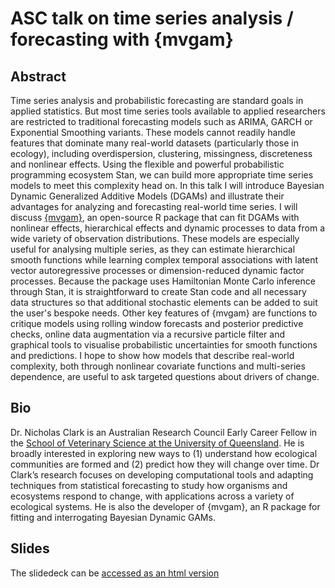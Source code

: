 # ASC talk on time series analysis / forecasting with {mvgam}
## Abstract
Time series analysis and probabilistic forecasting are standard goals in applied statistics. But most time series tools available to applied researchers are restricted to traditional forecasting models such as ARIMA, GARCH or Exponential Smoothing variants. These models cannot readily handle features that dominate many real-world datasets (particularly those in ecology), including overdispersion, clustering, missingness, discreteness and nonlinear effects. Using the flexible and powerful probabilistic programming ecosystem Stan, we can build more appropriate time series models to meet this complexity head on. In this talk I will introduce Bayesian Dynamic Generalized Additive Models (DGAMs) and illustrate their advantages for analyzing and forecasting real-world time series. I will discuss [{mvgam}](https://nicholasjclark.github.io/mvgam/), an open-source R package that can fit DGAMs with nonlinear effects, hierarchical effects and dynamic processes to data from a wide variety of observation distributions. These models are especially useful for analysing multiple series, as they can estimate hierarchical smooth functions while learning complex temporal associations with latent vector autoregressive processes or dimension-reduced dynamic factor processes. Because the package uses Hamiltonian Monte Carlo inference through Stan, it is straightforward to create Stan code and all necessary data structures so that additional stochastic elements can be added to suit the user's bespoke needs. Other key features of {mvgam} are functions to critique models using rolling window forecasts and posterior predictive checks, online data augmentation via a recursive particle filter and graphical tools to visualise probabilistic uncertainties for smooth functions and predictions. I hope to show how models that describe real-world complexity, both through nonlinear covariate functions and multi-series dependence, are useful to ask targeted questions about drivers of change.

## Bio
Dr. Nicholas Clark is an Australian Research Council Early Career Fellow in the [School of Veterinary Science at the University of Queensland](https://researchers.uq.edu.au/researcher/15140). He is broadly interested in exploring new ways to (1) understand how ecological communities are formed and (2) predict how they will change over time. Dr Clark’s research focuses on developing computational tools and adapting techniques from statistical forecasting to study how organisms and ecosystems respond to change, with applications across a variety of ecological systems. He is also the developer of {mvgam}, an R package for fitting and interrogating Bayesian Dynamic GAMs.

## Slides
The slidedeck can be [accessed as an html version](https://nicholasjclark.github.io/ASC_talk/ASC_talk_slidedeck#1)
